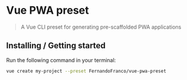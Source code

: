 # Vue PWA preset
> A Vue CLI preset for generating pre-scaffolded PWA applications

## Installing / Getting started

Run the following command in your terminal:

```bash
vue create my-project --preset FernandoFranco/vue-pwa-preset
```
